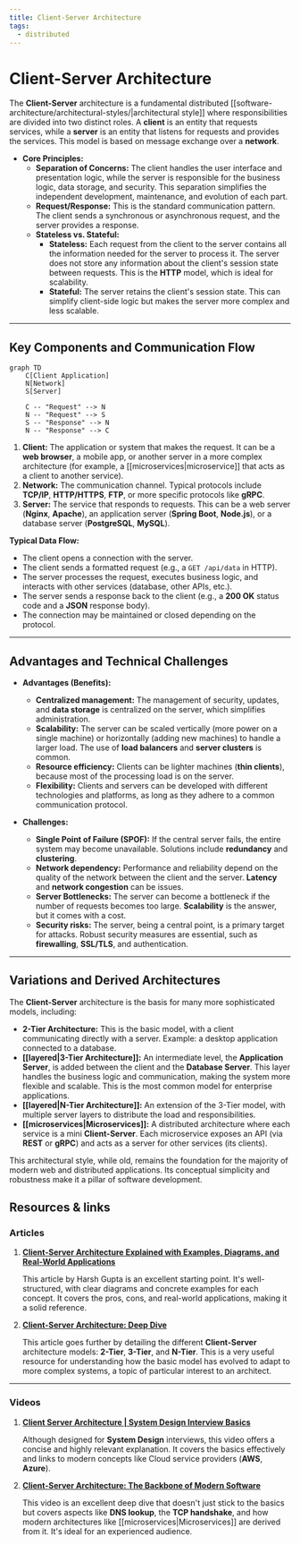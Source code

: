 ```yaml
---
title: Client-Server Architecture
tags:
  - distributed
---
```

# Client-Server Architecture

The **Client-Server** architecture is a fundamental distributed [[software-architecture/architectural-styles/|architectural style]] where responsibilities are divided into two distinct roles. A **client** is an entity that requests services, while a **server** is an entity that listens for requests and provides the services. This model is based on message exchange over a **network**.

* **Core Principles:**
    * **Separation of Concerns:** The client handles the user interface and presentation logic, while the server is responsible for the business logic, data storage, and security. This separation simplifies the independent development, maintenance, and evolution of each part.
    * **Request/Response:** This is the standard communication pattern. The client sends a synchronous or asynchronous request, and the server provides a response.
    * **Stateless vs. Stateful:**
        * **Stateless:** Each request from the client to the server contains all the information needed for the server to process it. The server does not store any information about the client's session state between requests. This is the **HTTP** model, which is ideal for scalability.
        * **Stateful:** The server retains the client's session state. This can simplify client-side logic but makes the server more complex and less scalable.

---

## Key Components and Communication Flow

```mermaid
graph TD
    C[Client Application]
    N[Network]
    S[Server]

    C -- "Request" --> N
    N -- "Request" --> S
    S -- "Response" --> N
    N -- "Response" --> C
```

1.  **Client:** The application or system that makes the request. It can be a **web browser**, a mobile app, or another server in a more complex architecture (for example, a [[microservices|microservice]] that acts as a client to another service).
2.  **Network:** The communication channel. Typical protocols include **TCP/IP**, **HTTP/HTTPS**, **FTP**, or more specific protocols like **gRPC**.
3.  **Server:** The service that responds to requests. This can be a web server (**Nginx**, **Apache**), an application server (**Spring Boot**, **Node.js**), or a database server (**PostgreSQL**, **MySQL**).

**Typical Data Flow:**
* The client opens a connection with the server.
* The client sends a formatted request (e.g., a `GET /api/data` in HTTP).
* The server processes the request, executes business logic, and interacts with other services (database, other APIs, etc.).
* The server sends a response back to the client (e.g., a **200 OK** status code and a **JSON** response body).
* The connection may be maintained or closed depending on the protocol.

---

## Advantages and Technical Challenges

* **Advantages (Benefits):**
    * **Centralized management:** The management of security, updates, and **data storage** is centralized on the server, which simplifies administration.
    * **Scalability:** The server can be scaled vertically (more power on a single machine) or horizontally (adding new machines) to handle a larger load. The use of **load balancers** and **server clusters** is common.
    * **Resource efficiency:** Clients can be lighter machines (**thin clients**), because most of the processing load is on the server.
    * **Flexibility:** Clients and servers can be developed with different technologies and platforms, as long as they adhere to a common communication protocol.

* **Challenges:**
    * **Single Point of Failure (SPOF):** If the central server fails, the entire system may become unavailable. Solutions include **redundancy** and **clustering**.
    * **Network dependency:** Performance and reliability depend on the quality of the network between the client and the server. **Latency** and **network congestion** can be issues.
    * **Server Bottlenecks:** The server can become a bottleneck if the number of requests becomes too large. **Scalability** is the answer, but it comes with a cost.
    * **Security risks:** The server, being a central point, is a primary target for attacks. Robust security measures are essential, such as **firewalling**, **SSL/TLS**, and authentication.

---

## Variations and Derived Architectures

The **Client-Server** architecture is the basis for many more sophisticated models, including:

* **2-Tier Architecture:** This is the basic model, with a client communicating directly with a server. Example: a desktop application connected to a database.
* **[[layered|3-Tier Architecture]]:** An intermediate level, the **Application Server**, is added between the client and the **Database Server**. This layer handles the business logic and communication, making the system more flexible and scalable. This is the most common model for enterprise applications.
* **[[layered|N-Tier Architecture]]:** An extension of the 3-Tier model, with multiple server layers to distribute the load and responsibilities.
* **[[microservices|Microservices]]:** A distributed architecture where each service is a mini **Client-Server**. Each microservice exposes an API (via **REST** or **gRPC**) and acts as a server for other services (its clients).

This architectural style, while old, remains the foundation for the majority of modern web and distributed applications. Its conceptual simplicity and robustness make it a pillar of software development.

## **Resources & links**

### **Articles**

1.  **[Client-Server Architecture Explained with Examples, Diagrams, and Real-World Applications](https://medium.com/nerd-for-tech/client-server-architecture-explained-with-examples-diagrams-and-real-world-applications-407e9e04e2d1)**

    This article by Harsh Gupta is an excellent starting point. It's well-structured, with clear diagrams and concrete examples for each concept. It covers the pros, cons, and real-world applications, making it a solid reference.

2.  **[Client-Server Architecture: Deep Dive](https://dev.to/tanishtt/client-server-architecture-deep-dive-1a2e)**
    
    This article goes further by detailing the different **Client-Server** architecture models: **2-Tier**, **3-Tier**, and **N-Tier**. This is a very useful resource for understanding how the basic model has evolved to adapt to more complex systems, a topic of particular interest to an architect.

---

### **Videos**

1.  **[Client Server Architecture | System Design Interview Basics](https://www.youtube.com/watch?v=yioOQ4ItYuo)**
    
    Although designed for **System Design** interviews, this video offers a concise and highly relevant explanation. It covers the basics effectively and links to modern concepts like Cloud service providers (**AWS**, **Azure**).

2.  **[Client-Server Architecture: The Backbone of Modern Software](https://www.youtube.com/watch?v=YPlU0vt5KYw)**
    
    This video is an excellent deep dive that doesn't just stick to the basics but covers aspects like **DNS lookup**, the **TCP handshake**, and how modern architectures like [[microservices|Microservices]] are derived from it. It's ideal for an experienced audience.